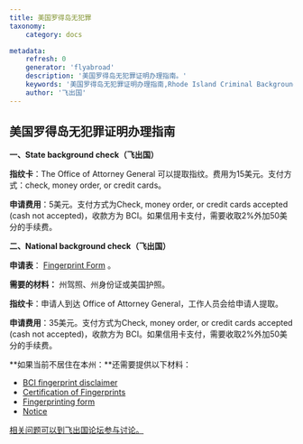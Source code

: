 ```yaml
---
title: 美国罗得岛无犯罪
taxonomy:
    category: docs

metadata:
    refresh: 0
    generator: 'flyabroad'
    description: '美国罗得岛无犯罪证明办理指南。'
    keywords: '美国罗得岛无犯罪证明办理指南,Rhode Island Criminal Background Check'
    author: '飞出国'
---
```


## 美国罗得岛无犯罪证明办理指南

**一、State background check（飞出国）**
  
**指纹卡**：The Office of Attorney General 可以提取指纹。费用为15美元。支付方式：check, money order, or credit cards。

**申请费用**：5美元。支付方式为Check, money order, or credit cards accepted (cash not accepted)，收款方为 BCI。如果信用卡支付，需要收取2%外加50美分的手续费。  

**二、National background check（飞出国）**


**申请表**： [Fingerprint Form](http://www.riag.ri.gov/Forms/BCIFingerprintForm.pdf) 。
 
**需要的材料：** 州驾照、州身份证或美国护照。

**指纹卡**：申请人到达 Office of Attorney General，工作人员会给申请人提取。

**申请费用**：35美元。支付方式为Check, money order, or credit cards accepted (cash not accepted)，收款方为 BCI。如果信用卡支付，需要收取2%外加50美分的手续费。 

**如果当前不居住在本州：**还需要提供以下材料：

- [BCI fingerprint disclaimer](http://www.riag.ri.gov/Forms/BCIFingerprintDisclaimer.pdf)
- [Certification of Fingerprints](http://www.riag.ri.gov/Forms/BCICertificationofFingerprints.pdf)
- [Fingerprinting form](http://www.riag.ri.gov/Forms/BCIFingerprintForm.pdf)
- [Notice](http://www.riag.ri.gov/Forms/BCINotice.pdf)


[相关问题可以到飞出国论坛参与讨论。](http://bbs.fcgvisa.com/t/?target=_blank)